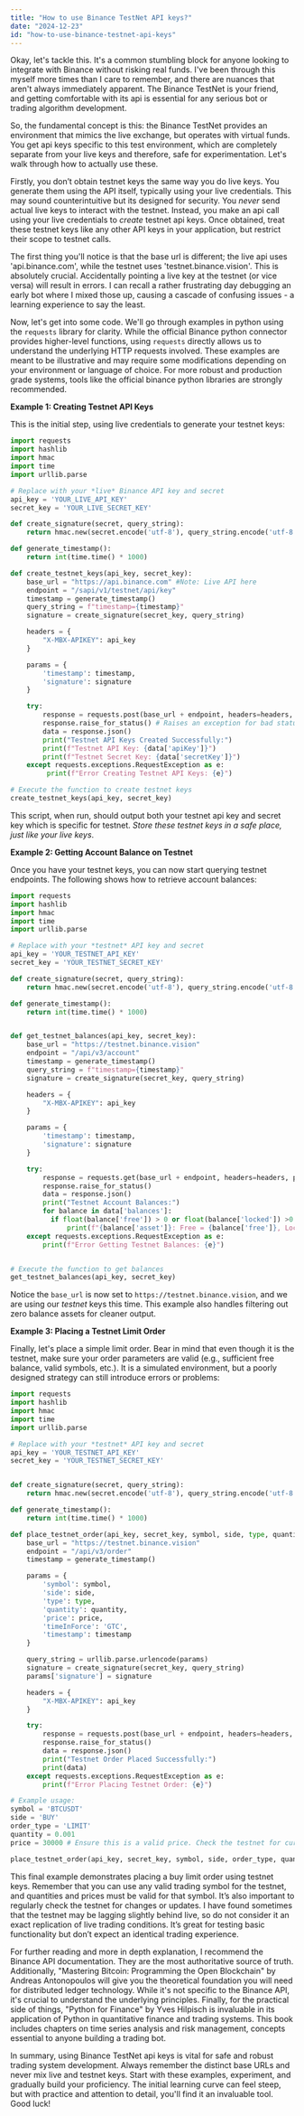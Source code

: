 ```yaml
---
title: "How to use Binance TestNet API keys?"
date: "2024-12-23"
id: "how-to-use-binance-testnet-api-keys"
---
```


Okay, let's tackle this. It's a common stumbling block for anyone looking to integrate with Binance without risking real funds. I've been through this myself more times than I care to remember, and there are nuances that aren't always immediately apparent. The Binance TestNet is your friend, and getting comfortable with its api is essential for any serious bot or trading algorithm development.

So, the fundamental concept is this: the Binance TestNet provides an environment that mimics the live exchange, but operates with virtual funds. You get api keys specific to this test environment, which are completely separate from your live keys and therefore, safe for experimentation. Let's walk through how to actually use these.

Firstly, you don’t obtain testnet keys the same way you do live keys. You generate them using the API itself, typically using your live credentials. This may sound counterintuitive but its designed for security. You *never* send actual live keys to interact with the testnet. Instead, you make an api call using your live credentials to *create* testnet api keys. Once obtained, treat these testnet keys like any other API keys in your application, but restrict their scope to testnet calls.

The first thing you'll notice is that the base url is different; the live api uses 'api.binance.com', while the testnet uses 'testnet.binance.vision'. This is absolutely crucial. Accidentally pointing a live key at the testnet (or vice versa) will result in errors. I can recall a rather frustrating day debugging an early bot where I mixed those up, causing a cascade of confusing issues - a learning experience to say the least.

Now, let's get into some code. We'll go through examples in python using the `requests` library for clarity. While the official Binance python connector provides higher-level functions, using `requests` directly allows us to understand the underlying HTTP requests involved. These examples are meant to be illustrative and may require some modifications depending on your environment or language of choice. For more robust and production grade systems, tools like the official binance python libraries are strongly recommended.

**Example 1: Creating Testnet API Keys**

This is the initial step, using live credentials to generate your testnet keys:

```python
import requests
import hashlib
import hmac
import time
import urllib.parse

# Replace with your *live* Binance API key and secret
api_key = 'YOUR_LIVE_API_KEY'
secret_key = 'YOUR_LIVE_SECRET_KEY'

def create_signature(secret, query_string):
    return hmac.new(secret.encode('utf-8'), query_string.encode('utf-8'), hashlib.sha256).hexdigest()

def generate_timestamp():
    return int(time.time() * 1000)

def create_testnet_keys(api_key, secret_key):
    base_url = "https://api.binance.com" #Note: Live API here
    endpoint = "/sapi/v1/testnet/api/key"
    timestamp = generate_timestamp()
    query_string = f"timestamp={timestamp}"
    signature = create_signature(secret_key, query_string)

    headers = {
        "X-MBX-APIKEY": api_key
    }

    params = {
        'timestamp': timestamp,
        'signature': signature
    }

    try:
        response = requests.post(base_url + endpoint, headers=headers, params=params)
        response.raise_for_status() # Raises an exception for bad status codes
        data = response.json()
        print("Testnet API Keys Created Successfully:")
        print(f"Testnet API Key: {data['apiKey']}")
        print(f"Testnet Secret Key: {data['secretKey']}")
    except requests.exceptions.RequestException as e:
         print(f"Error Creating Testnet API Keys: {e}")

# Execute the function to create testnet keys
create_testnet_keys(api_key, secret_key)

```
This script, when run, should output both your testnet api key and secret key which is specific for testnet. *Store these testnet keys in a safe place, just like your live keys*.

**Example 2: Getting Account Balance on Testnet**

Once you have your testnet keys, you can now start querying testnet endpoints. The following shows how to retrieve account balances:

```python
import requests
import hashlib
import hmac
import time
import urllib.parse

# Replace with your *testnet* API key and secret
api_key = 'YOUR_TESTNET_API_KEY'
secret_key = 'YOUR_TESTNET_SECRET_KEY'

def create_signature(secret, query_string):
    return hmac.new(secret.encode('utf-8'), query_string.encode('utf-8'), hashlib.sha256).hexdigest()

def generate_timestamp():
    return int(time.time() * 1000)


def get_testnet_balances(api_key, secret_key):
    base_url = "https://testnet.binance.vision"
    endpoint = "/api/v3/account"
    timestamp = generate_timestamp()
    query_string = f"timestamp={timestamp}"
    signature = create_signature(secret_key, query_string)

    headers = {
        "X-MBX-APIKEY": api_key
    }

    params = {
        'timestamp': timestamp,
        'signature': signature
    }

    try:
        response = requests.get(base_url + endpoint, headers=headers, params=params)
        response.raise_for_status()
        data = response.json()
        print("Testnet Account Balances:")
        for balance in data['balances']:
          if float(balance['free']) > 0 or float(balance['locked']) >0 : # Filter out zero balances
              print(f"{balance['asset']}: Free = {balance['free']}, Locked = {balance['locked']}")
    except requests.exceptions.RequestException as e:
        print(f"Error Getting Testnet Balances: {e}")


# Execute the function to get balances
get_testnet_balances(api_key, secret_key)
```

Notice the `base_url` is now set to `https://testnet.binance.vision`, and we are using our *testnet* keys this time. This example also handles filtering out zero balance assets for cleaner output.

**Example 3: Placing a Testnet Limit Order**

Finally, let's place a simple limit order. Bear in mind that even though it is the testnet, make sure your order parameters are valid (e.g., sufficient free balance, valid symbols, etc.). It is a simulated environment, but a poorly designed strategy can still introduce errors or problems:

```python
import requests
import hashlib
import hmac
import time
import urllib.parse

# Replace with your *testnet* API key and secret
api_key = 'YOUR_TESTNET_API_KEY'
secret_key = 'YOUR_TESTNET_SECRET_KEY'


def create_signature(secret, query_string):
    return hmac.new(secret.encode('utf-8'), query_string.encode('utf-8'), hashlib.sha256).hexdigest()

def generate_timestamp():
    return int(time.time() * 1000)

def place_testnet_order(api_key, secret_key, symbol, side, type, quantity, price):
    base_url = "https://testnet.binance.vision"
    endpoint = "/api/v3/order"
    timestamp = generate_timestamp()

    params = {
        'symbol': symbol,
        'side': side,
        'type': type,
        'quantity': quantity,
        'price': price,
        'timeInForce': 'GTC',
        'timestamp': timestamp
    }

    query_string = urllib.parse.urlencode(params)
    signature = create_signature(secret_key, query_string)
    params['signature'] = signature

    headers = {
        "X-MBX-APIKEY": api_key
    }

    try:
        response = requests.post(base_url + endpoint, headers=headers, params=params)
        response.raise_for_status()
        data = response.json()
        print("Testnet Order Placed Successfully:")
        print(data)
    except requests.exceptions.RequestException as e:
        print(f"Error Placing Testnet Order: {e}")

# Example usage:
symbol = 'BTCUSDT'
side = 'BUY'
order_type = 'LIMIT'
quantity = 0.001
price = 30000 # Ensure this is a valid price. Check the testnet for current prices.

place_testnet_order(api_key, secret_key, symbol, side, order_type, quantity, price)
```

This final example demonstrates placing a buy limit order using testnet keys. Remember that you can use any valid trading symbol for the testnet, and quantities and prices must be valid for that symbol. It’s also important to regularly check the testnet for changes or updates. I have found sometimes that the testnet may be lagging slightly behind live, so do not consider it an exact replication of live trading conditions. It’s great for testing basic functionality but don’t expect an identical trading experience.

For further reading and more in depth explanation, I recommend the Binance API documentation. They are the most authoritative source of truth. Additionally, "Mastering Bitcoin: Programming the Open Blockchain" by Andreas Antonopoulos will give you the theoretical foundation you will need for distributed ledger technology. While it's not specific to the Binance API, it's crucial to understand the underlying principles. Finally, for the practical side of things, "Python for Finance" by Yves Hilpisch is invaluable in its application of Python in quantitative finance and trading systems. This book includes chapters on time series analysis and risk management, concepts essential to anyone building a trading bot.

In summary, using Binance TestNet api keys is vital for safe and robust trading system development. Always remember the distinct base URLs and never mix live and testnet keys. Start with these examples, experiment, and gradually build your proficiency. The initial learning curve can feel steep, but with practice and attention to detail, you'll find it an invaluable tool. Good luck!
